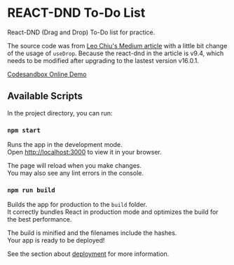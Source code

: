 # REACT-DND To-Do List

React-DND (Drag and Drop) To-Do list for practice.

The source code was from [Leo Chiu's Medium article](https://medium.com/%E6%89%8B%E5%AF%AB%E7%AD%86%E8%A8%98/react-dnd-implement-task-board-16ce7f67289c) with a little bit change of the usage of `useDrop`. Because the react-dnd in the article is v9.4, which needs to be modified after upgrading to the lastest version v16.0.1.

[Codesandbox Online Demo](https://codesandbox.io/s/task-board-init-forked-wm1vxi)

## Available Scripts

In the project directory, you can run:

### `npm start`

Runs the app in the development mode.\
Open [http://localhost:3000](http://localhost:3000) to view it in your browser.

The page will reload when you make changes.\
You may also see any lint errors in the console.

### `npm run build`

Builds the app for production to the `build` folder.\
It correctly bundles React in production mode and optimizes the build for the best performance.

The build is minified and the filenames include the hashes.\
Your app is ready to be deployed!

See the section about [deployment](https://facebook.github.io/create-react-app/docs/deployment) for more information.
